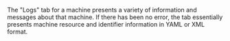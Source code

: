 The "Logs" tab for a machine presents a variety of information and messages about that machine.  If there has been no error, the tab essentially presents machine resource and identifier information in YAML or XML format.